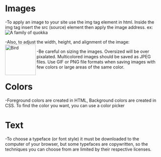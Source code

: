 # Images #

-To apply an image to your site use the img tag element in html. Inside the img tag insert the src (source) element then apply the image address.
 ex:
 <img src="images/quokka.jpg" alt="A family of
 quokka" title="The quokka is an Australian
 marsupial that is similar in size to the
 domestic cat." />
 
-Also, to adjust the width, height, and alignment of the image:
 <img src="images/bird.gif" alt="Bird" width="100"
 height="100" align="left" />

-Be careful on sizing the images.  Oversized will be over pixalated. 
 Multicolored images should be saved as JPEG files. Use GIF or PNG file formats
 when saving images with few colors or large areas of the same color. 

# Colors #

-Foreground colors are created in HTML, Background colors are created in CSS.
 To find the color you want, you can use a color picker

# Text #
-To choose a typeface (or font style) it must be downloaded to the computer of your browser, but some typefaces are copywritten, so the
 techniques you can choose from are limited by their respective licenses.

